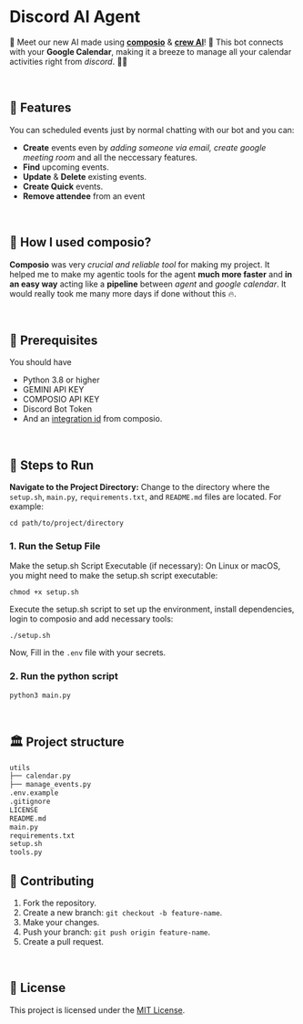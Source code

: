 # Discord AI Agent

🤖 Meet our new AI made using [**composio**](https://www.composio.dev/) & [**crew AI**](https://docs.crewai.com/)! 🎉 This bot connects with your **Google Calendar**, making it a breeze to manage all your calendar activities right from _discord_. 💬🔗

<br />

## 📙 Features
You can scheduled events just by normal chatting with our bot and you can:

- **Create** events even by _adding someone via email, create google meeting room_ and all the neccessary features.
- **Find** upcoming events.
- **Update** & **Delete** existing events.
- **Create Quick** events.
- **Remove attendee** from an event

<br />

## 🤔 How I used composio?
**Composio** was very _crucial and reliable tool_ for making my project. It helped me to make my agentic tools for the agent **much more faster** and **in an easy way** acting like a **pipeline** between _agent_ and _google calendar_. It would really took me many more days if done without this 🔥.

<br />

## 🫳 Prerequisites
You should have

- Python 3.8 or higher
- GEMINI API KEY
- COMPOSIO API KEY
- Discord Bot Token
- And an [integration id](https://docs.composio.dev/api-reference/integrations/create-a-new-integration) from composio.

<br />

## 👣 Steps to Run
**Navigate to the Project Directory:**
Change to the directory where the `setup.sh`, `main.py`, `requirements.txt`, and `README.md` files are located. For example:
```shell
cd path/to/project/directory
```

### 1. Run the Setup File
Make the setup.sh Script Executable (if necessary):
On Linux or macOS, you might need to make the setup.sh script executable:
```shell
chmod +x setup.sh
```
Execute the setup.sh script to set up the environment, install dependencies, login to composio and 
add necessary tools:
```shell
./setup.sh
```
Now, Fill in the `.env` file with your secrets.

### 2. Run the python script
```shell
python3 main.py
```

<br />

## 🏛️ Project structure

```bash
utils
├── calendar.py
├── manage_events.py
.env.example
.gitignore
LICENSE
README.md
main.py
requirements.txt
setup.sh
tools.py
```

## 🤗 Contributing
1. Fork the repository.
2. Create a new branch: `git checkout -b feature-name`.
3. Make your changes.
4. Push your branch: `git push origin feature-name`.
5. Create a pull request.

<br />

## 🧾 License
This project is licensed under the [MIT License](LICENSE).

